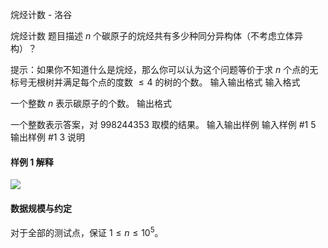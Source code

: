 



烷烃计数 - 洛谷














烷烃计数
题目描述
$n$ 个碳原子的烷烃共有多少种同分异构体（不考虑立体异构）？

提示：如果你不知道什么是烷烃，那么你可以认为这个问题等价于求 $n$ 个点的无标号无根树并满足每个点的度数 $\le 4$ 的树的个数。
输入输出格式
输入格式

一个整数 $n$ 表示碳原子的个数。
输出格式

一个整数表示答案，对 $998244353$ 取模的结果。
输入输出样例
输入样例 #1
5
输出样例 #1
3
说明
#### 样例 1 解释

![](https://cdn.luogu.com.cn/upload/image_hosting/l8x7ct53.png)

#### 数据规模与约定

对于全部的测试点，保证 $1 \leq n \leq 10^5$。






